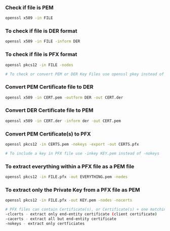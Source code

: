 ### Check if file is PEM

```bash
openssl x509 -in FILE
```

### To check if file is DER format 

```bash
openssl x509 -in FILE -inform DER
```

### To check if file is PFX format 

```bash
openssl pkcs12 -in FILE -nodes

# To check or convert PEM or DER Key Files use openssl pkey instead of openssl x509 and same command arguments
```

### Convert PEM Certificate file to DER

```bash
openssl x509 -in CERT.pem -outform DER -out CERT.der
```

### Convert DER Certificate file to PEM

```bash
openssl x509 -in CERT.der -inform der -out CERT.pem
```

### Convert PEM Certificate(s) to PFX

```bash
openssl pkcs12 -in CERTS.pem -nokeys -export -out CERTS.pfx

# To include a key in PFX file use -inkey KEY.pem instead of -nokeys
```

### To extract everything within a PFX file as a PEM file

```bash
openssl pkcs12 -in FILE.pfx -out EVERYTHING.pem -nodes
```

### To extract only the Private Key from a PFX file as PEM

```bash
openssl pkcs12 -in FILE.pfx -out KEY.pem -nodes -nocerts

# PFX files can contain Certificate(s), or Certificate(s) + one matching Key
-clcerts - extract only end-entity certificate (client certificate)
-cacerts - extract all but end-entity certificate
-nokeys - extract only certficiates
```

